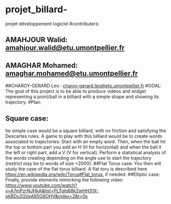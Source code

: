 # projet_billard-
projet développement logiciel
#contributers:
 ## AMAHJOUR Walid: amahjour.walid@etu.umontpellier.fr
 ## AMAGHAR Mohamed: amaghar.mohamed@etu.umontpellier.fr
 ##CHAROY-GERARD Leo : charoy-gerard.leo@etu.umontpellier.fr 
#GOAL:
The goal of this project is to be able to produce videos and widget representing a point/ball in a billiard with a simple shape and showing its trajectory.
#Plan:
## Square case:
 he simple case would be a square billiard, with no friction and satisfying the Descartes rules.
 A game to play with this billiard would be to create words associated to trajectories:
 Start with an empty word.
 Then, when the ball hit the top or bottom part you add an H (H for horizontal) 
 and when the ball it the left or right part, add a V (V for vertical).
 Perform a statistical analysis of the words creating depending on
 the angle use to start the trajectory (restrict may be to words of size <2000).
##Flat Torus case:
 You then will study the case of the flat torus billiard.
 A flat toru is described here https://en.wikipedia.org/wiki/Torus#Flat_torus, if needed.
##Elliptic case:
Finally, provide elements mimicking the following video:
 https://www.youtube.com/watch?v=A7mPzrNJHkA&list=PLTgIq68k2wHH31X-pkBDu2QVeA85G8OHV&index=2&t=0s